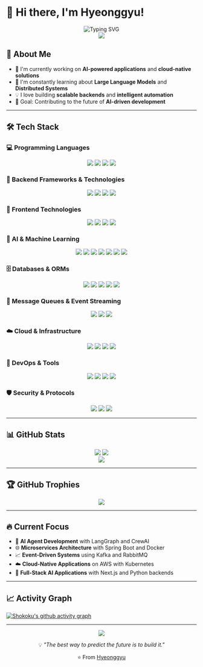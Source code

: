 # 👋 Hi there, I'm Hyeonggyu!

<div align="center">
  <img src="https://readme-typing-svg.herokuapp.com?font=Fira+Code&size=30&pause=1000&color=58A6FF&center=true&vCenter=true&width=600&lines=Full+Stack+Developer;AI+%26+ML+Engineer;Cloud+Native+Enthusiast;DevOps+Practitioner" alt="Typing SVG" />
</div>

<div align="center">
  <img src="https://capsule-render.vercel.app/api?type=waving&color=gradient&customColorList=12&height=200&section=header&text=Welcome%20to%20my%20GitHub!&fontSize=50&fontColor=fff&animation=fadeIn" />
</div>

## 🚀 About Me

- 🔭 I'm currently working on **AI-powered applications** and **cloud-native solutions**
- 🌱 I'm constantly learning about **Large Language Models** and **Distributed Systems**
- 💡 I love building **scalable backends** and **intelligent automation**
- 🎯 Goal: Contributing to the future of **AI-driven development**

---

## 🛠️ Tech Stack

### 💻 Programming Languages
<div align="center">
  <img src="https://img.shields.io/badge/Java-ED8B00?style=for-the-badge&logo=openjdk&logoColor=white" />
  <img src="https://img.shields.io/badge/Python-3776AB?style=for-the-badge&logo=python&logoColor=white" />
  <img src="https://img.shields.io/badge/JavaScript-F7DF1E?style=for-the-badge&logo=javascript&logoColor=black" />
  <img src="https://img.shields.io/badge/TypeScript-007ACC?style=for-the-badge&logo=typescript&logoColor=white" />
</div>

### 🎯 Backend Frameworks & Technologies
<div align="center">
  <img src="https://img.shields.io/badge/Spring_Boot-6DB33F?style=for-the-badge&logo=spring-boot&logoColor=white" />
  <img src="https://img.shields.io/badge/Spring_Security-6DB33F?style=for-the-badge&logo=Spring-Security&logoColor=white" />
  <img src="https://img.shields.io/badge/Spring_Data_JPA-6DB33F?style=for-the-badge&logo=spring&logoColor=white" />
  <img src="https://img.shields.io/badge/FastAPI-009688?style=for-the-badge&logo=FastAPI&logoColor=white" />
</div>

### 🎨 Frontend Technologies
<div align="center">
  <img src="https://img.shields.io/badge/React-20232A?style=for-the-badge&logo=react&logoColor=61DAFB" />
  <img src="https://img.shields.io/badge/Next.js-000000?style=for-the-badge&logo=next.js&logoColor=white" />
  <img src="https://img.shields.io/badge/React_Router-CA4245?style=for-the-badge&logo=react-router&logoColor=white" />
  <img src="https://img.shields.io/badge/Tailwind_CSS-38B2AC?style=for-the-badge&logo=tailwind-css&logoColor=white" />
</div>

### 🤖 AI & Machine Learning
<div align="center">
  <img src="https://img.shields.io/badge/LangChain-339933?style=for-the-badge&logo=chainlink&logoColor=white" />
  <img src="https://img.shields.io/badge/LangGraph-FF6B6B?style=for-the-badge&logo=graphql&logoColor=white" />
  <img src="https://img.shields.io/badge/CrewAI-4285F4?style=for-the-badge&logo=google-assistant&logoColor=white" />
  <img src="https://img.shields.io/badge/Dify-000000?style=for-the-badge&logo=openai&logoColor=white" />
  <img src="https://img.shields.io/badge/🤗%20Hugging%20Face-FFD21E?style=for-the-badge&logoColor=black" />
  <img src="https://img.shields.io/badge/Ollama-000000?style=for-the-badge&logo=llama&logoColor=white" />
  <img src="https://img.shields.io/badge/LM_Studio-6366F1?style=for-the-badge&logo=visual-studio&logoColor=white" />
</div>

### 🗄️ Databases & ORMs
<div align="center">
  <img src="https://img.shields.io/badge/MySQL-005C84?style=for-the-badge&logo=mysql&logoColor=white" />
  <img src="https://img.shields.io/badge/PostgreSQL-316192?style=for-the-badge&logo=postgresql&logoColor=white" />
  <img src="https://img.shields.io/badge/Supabase-181818?style=for-the-badge&logo=supabase&logoColor=white" />
  <img src="https://img.shields.io/badge/Prisma-3982CE?style=for-the-badge&logo=Prisma&logoColor=white" />
  <img src="https://img.shields.io/badge/Drizzle-C5F74F?style=for-the-badge&logo=drizzle&logoColor=black" />
</div>

### 📡 Message Queues & Event Streaming
<div align="center">
  <img src="https://img.shields.io/badge/Apache_Kafka-231F20?style=for-the-badge&logo=apache-kafka&logoColor=white" />
  <img src="https://img.shields.io/badge/RabbitMQ-FF6600?style=for-the-badge&logo=rabbitmq&logoColor=white" />
  <img src="https://img.shields.io/badge/Redis-DC382D?style=for-the-badge&logo=redis&logoColor=white" />
</div>

### ☁️ Cloud & Infrastructure
<div align="center">
  <img src="https://img.shields.io/badge/Amazon_AWS-FF9900?style=for-the-badge&logo=amazonaws&logoColor=white" />
  <img src="https://img.shields.io/badge/Docker-2CA5E0?style=for-the-badge&logo=docker&logoColor=white" />
  <img src="https://img.shields.io/badge/Kubernetes-326ce5.svg?&style=for-the-badge&logo=kubernetes&logoColor=white" />
  <img src="https://img.shields.io/badge/Terraform-7B42BC?style=for-the-badge&logo=terraform&logoColor=white" />
</div>

### 🔧 DevOps & Tools
<div align="center">
  <img src="https://img.shields.io/badge/Jenkins-D24939?style=for-the-badge&logo=Jenkins&logoColor=white" />
  <img src="https://img.shields.io/badge/GitHub_Actions-2088FF?style=for-the-badge&logo=github-actions&logoColor=white" />
  <img src="https://img.shields.io/badge/Nginx-009639?style=for-the-badge&logo=nginx&logoColor=white" />
  <img src="https://img.shields.io/badge/Sentry-362D59?style=for-the-badge&logo=sentry&logoColor=white" />
</div>

### 🛡️ Security & Protocols
<div align="center">
  <img src="https://img.shields.io/badge/MCP-000000?style=for-the-badge&logo=security&logoColor=white" />
  <img src="https://img.shields.io/badge/OAuth-000000?style=for-the-badge&logo=auth0&logoColor=white" />
  <img src="https://img.shields.io/badge/JWT-000000?style=for-the-badge&logo=JSON%20web%20tokens&logoColor=white" />
</div>

---

## 📊 GitHub Stats

<div align="center">
  <img src="https://github-readme-stats.vercel.app/api?username=shokoku&show_icons=true&theme=tokyonight&hide_border=true&bg_color=1a1b27" />
  <img src="https://github-readme-streak-stats.herokuapp.com/?user=shokoku&theme=tokyonight&hide_border=true&background=1a1b27" />
</div>

<div align="center">
  <img src="https://github-readme-stats.vercel.app/api/top-langs/?username=shokoku&theme=tokyonight&hide_border=true&bg_color=1a1b27&layout=compact" />
</div>

---

## 🏆 GitHub Trophies

<div align="center">
  <img src="https://github-profile-trophy.vercel.app/?username=shokoku&theme=tokyonight&no-frame=true&margin-w=15&margin-h=15&column=3" />
</div>

---

## 🔥 Current Focus

- 🧠 **AI Agent Development** with LangGraph and CrewAI
- 🌐 **Microservices Architecture** with Spring Boot and Docker
- 📈 **Event-Driven Systems** using Kafka and RabbitMQ
- ☁️ **Cloud-Native Applications** on AWS with Kubernetes
- 🚀 **Full-Stack AI Applications** with Next.js and Python backends

---

## 📈 Activity Graph

[![Shokoku's github activity graph](https://github-readme-activity-graph.vercel.app/graph?username=shokoku&theme=tokyo-night&hide_border=true&bg_color=1a1b27)](https://github.com/ashutosh00710/github-readme-activity-graph)

---

<div align="center">
  <img src="https://capsule-render.vercel.app/api?type=waving&color=gradient&customColorList=12&height=100&section=footer" />
</div>

<div align="center">
  <p>💡 <em>"The best way to predict the future is to build it."</em></p>
  <p>⭐ From <a href="https://github.com/shokoku">Hyeonggyu</a></p>
</div>

